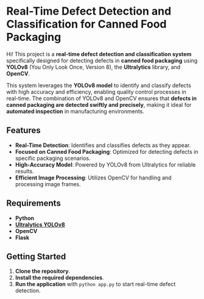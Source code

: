 # **Real-Time Defect Detection and Classification for Canned Food Packaging**

Hi! This project is a **real-time defect detection and classification system** specifically designed for detecting defects in **canned food packaging** using **YOLOv8** (You Only Look Once, Version 8), the **Ultralytics** library, and **OpenCV**.

This system leverages the **YOLOv8 model** to identify and classify defects with high accuracy and efficiency, enabling quality control processes in real-time. The combination of YOLOv8 and OpenCV ensures that **defects in canned packaging are detected swiftly and precisely**, making it ideal for **automated inspection** in manufacturing environments.

## **Features**
- **Real-Time Detection**: Identifies and classifies defects as they appear.
- **Focused on Canned Food Packaging**: Optimized for detecting defects in specific packaging scenarios.
- **High-Accuracy Model**: Powered by YOLOv8 from Ultralytics for reliable results.
- **Efficient Image Processing**: Utilizes OpenCV for handling and processing image frames.

## **Requirements**
- **Python**
- **[Ultralytics YOLOv8](https://github.com/ultralytics/ultralytics)**
- **OpenCV**
- **Flask**

## **Getting Started**
1. **Clone the repository**.
2. **Install the required dependencies**.
3. **Run the application** with `python app.py` to start real-time defect detection.
